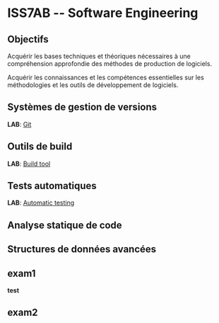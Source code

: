 ISS7AB -- Software Engineering
====

## Objectifs
Acquérir les bases techniques et théoriques nécessaires à une compréhension approfondie des méthodes de production de logiciels.

Acquérir les connaissances et les compétences essentielles sur les méthodologies et les outils de développement de logiciels.

## Systèmes de gestion de versions 
**LAB**: [Git](https://github.com/pemoreau/iss7ab-se1/blob/master/labs/git.md)

## Outils de build
**LAB**: [Build tool](https://github.com/pemoreau/iss7ab-se1/blob/master/labs/build-tool.md)

## Tests automatiques
**LAB**: [Automatic testing](https://github.com/pemoreau/iss7ab-se1/blob/master/labs/junit.md)

## Analyse statique de code

## Structures de données avancées

## exam1
**test**
## exam2
